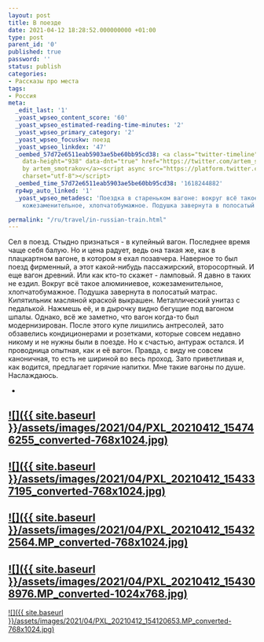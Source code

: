 ```yaml
---
layout: post
title: В поезде
date: 2021-04-12 18:28:52.000000000 +01:00
type: post
parent_id: '0'
published: true
password: ''
status: publish
categories:
- Рассказы про места
tags:
- Россия
meta:
  _edit_last: '1'
  _yoast_wpseo_content_score: '60'
  _yoast_wpseo_estimated-reading-time-minutes: '2'
  _yoast_wpseo_primary_category: '2'
  _yoast_wpseo_focuskw: поезд
  _yoast_wpseo_linkdex: '47'
  _oembed_57d72e6511eab5903ae5be60bb95cd38: <a class="twitter-timeline" data-width="625"
    data-height="938" data-dnt="true" href="https://twitter.com/artem_smotrakov?ref_src=twsrc%5Etfw">Tweets
    by artem_smotrakov</a><script async src="https://platform.twitter.com/widgets.js"
    charset="utf-8"></script>
  _oembed_time_57d72e6511eab5903ae5be60bb95cd38: '1618244882'
  rp4wp_auto_linked: '1'
  _yoast_wpseo_metadesc: 'Поездка в стареньком вагоне: вокруг всё такое алюминиевое,
    кожезаменительное, хлопчатобумажное. Подушка завернута в полосатый матрас.'

permalink: "/ru/travel/in-russian-train.html"
---
```

<!-- wp:paragraph -->

Сел в поезд. Стыдно признаться - в купейный вагон. Последнее время чаще себя балую. Но и цена радует, ведь она такая же, как в плацкартном вагоне, в котором я ехал позавчера. Наверное то был поезд фирменный, а этот какой-нибудь пассажирский, второсортный. И еще вагон древний. Или как кто-то скажет - ламповый. Я давно в таких не ездил. Вокруг всё такое алюминиевое, кожезаменительное, хлопчатобумажное. Подушка завернута в полосатый матрас. Кипятильник масляной краской выкрашен. Металлический унитаз с педалькой. Нажмешь её, и в дырочку видно бегущие под вагоном шпалы. Однако, всё же заметно, что вагон когда-то был модернизирован. После этого купе лишились антресолей, зато обзавелись кондиционерами и розетками, которые совсем недавно никому и не нужны были в поезде. Но к счастью, антураж остался. И проводница опытная, как и её вагон. Правда, с виду не совсем каноничная, то есть не шириной во весь проход. Зато приветливая и, как водится, предлагает горячие напитки. Мне такие вагоны по душе. Наслаждаюсь.

<!-- /wp:paragraph -->

<!-- wp:gallery {"ids":[4098,4099,4100,4101,4102],"linkTo":"file"} -->

- 
[![]({{ site.baseurl }}/assets/images/2021/04/PXL_20210412_154746255_converted-768x1024.jpg)](/wp-content/uploads/2021/04/PXL_20210412_154746255_converted-scaled.jpg)
- 
[![]({{ site.baseurl }}/assets/images/2021/04/PXL_20210412_154337195_converted-768x1024.jpg)](/wp-content/uploads/2021/04/PXL_20210412_154337195_converted-scaled.jpg)
- 
[![]({{ site.baseurl }}/assets/images/2021/04/PXL_20210412_154322564.MP_converted-768x1024.jpg)](/wp-content/uploads/2021/04/PXL_20210412_154322564.MP_converted-scaled.jpg)
- 
[![]({{ site.baseurl }}/assets/images/2021/04/PXL_20210412_154308976.MP_converted-1024x768.jpg)](/wp-content/uploads/2021/04/PXL_20210412_154308976.MP_converted-scaled.jpg)
- 
[![]({{ site.baseurl }}/assets/images/2021/04/PXL_20210412_154120653.MP_converted-768x1024.jpg)](/wp-content/uploads/2021/04/PXL_20210412_154120653.MP_converted-scaled.jpg)

<!-- /wp:gallery -->

